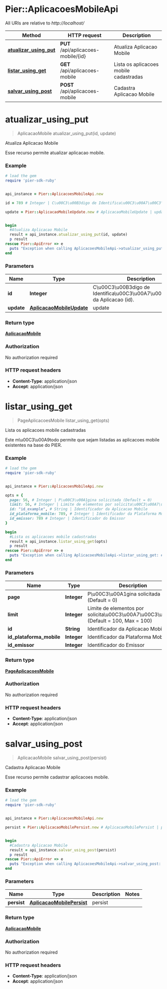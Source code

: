 # Pier::AplicacoesMobileApi

All URIs are relative to *http://localhost/*

Method | HTTP request | Description
------------- | ------------- | -------------
[**atualizar_using_put**](AplicacoesMobileApi.md#atualizar_using_put) | **PUT** /api/aplicacoes-mobile/{id} | Atualiza Aplicacao Mobile
[**listar_using_get**](AplicacoesMobileApi.md#listar_using_get) | **GET** /api/aplicacoes-mobile | Lista os aplicacoes mobile cadastradas
[**salvar_using_post**](AplicacoesMobileApi.md#salvar_using_post) | **POST** /api/aplicacoes-mobile | Cadastra Aplicacao Mobile




# **atualizar_using_put**
> AplicacaoMobile atualizar_using_put(id, update)

Atualiza Aplicacao Mobile

Esse recurso permite atualizar aplicacao mobile.

### Example
```ruby
# load the gem
require 'pier-sdk-ruby'


api_instance = Pier::AplicacoesMobileApi.new

id = 789 # Integer | C\u00C3\u00B3digo de Identifica\u00C3\u00A7\u00C3\u00A3o da Aplicacao (id).

update = Pier::AplicacaoMobileUpdate.new # AplicacaoMobileUpdate | update


begin
  #Atualiza Aplicacao Mobile
  result = api_instance.atualizar_using_put(id, update)
  p result
rescue Pier::ApiError => e
  puts "Exception when calling AplicacoesMobileApi->atualizar_using_put: #{e}"
end
```

### Parameters

Name | Type | Description  | Notes
------------- | ------------- | ------------- | -------------
 **id** | **Integer**| C\u00C3\u00B3digo de Identifica\u00C3\u00A7\u00C3\u00A3o da Aplicacao (id). | 
 **update** | [**AplicacaoMobileUpdate**](AplicacaoMobileUpdate.md)| update | 


### Return type

[**AplicacaoMobile**](AplicacaoMobile.md)

### Authorization

No authorization required

### HTTP request headers

 - **Content-Type**: application/json
 - **Accept**: application/json




# **listar_using_get**
> PageAplicacoesMobile listar_using_get(opts)

Lista os aplicacoes mobile cadastradas

Este m\u00C3\u00A9todo permite que sejam listadas as aplicacoes mobile existentes na base do PIER.

### Example
```ruby
# load the gem
require 'pier-sdk-ruby'


api_instance = Pier::AplicacoesMobileApi.new

opts = { 
  page: 56, # Integer | P\u00C3\u00A1gina solicitada (Default = 0)
  limit: 56, # Integer | Limite de elementos por solicita\u00C3\u00A7\u00C3\u00A3o (Default = 100, Max = 100)
  id: "id_example", # String | Identificador da Aplicacao Mobile
  id_plataforma_mobile: 789, # Integer | Identificador da Plataforma Mobile
  id_emissor: 789 # Integer | Identificador do Emissor
}

begin
  #Lista os aplicacoes mobile cadastradas
  result = api_instance.listar_using_get(opts)
  p result
rescue Pier::ApiError => e
  puts "Exception when calling AplicacoesMobileApi->listar_using_get: #{e}"
end
```

### Parameters

Name | Type | Description  | Notes
------------- | ------------- | ------------- | -------------
 **page** | **Integer**| P\u00C3\u00A1gina solicitada (Default = 0) | [optional] 
 **limit** | **Integer**| Limite de elementos por solicita\u00C3\u00A7\u00C3\u00A3o (Default = 100, Max = 100) | [optional] 
 **id** | **String**| Identificador da Aplicacao Mobile | [optional] 
 **id_plataforma_mobile** | **Integer**| Identificador da Plataforma Mobile | [optional] 
 **id_emissor** | **Integer**| Identificador do Emissor | [optional] 


### Return type

[**PageAplicacoesMobile**](PageAplicacoesMobile.md)

### Authorization

No authorization required

### HTTP request headers

 - **Content-Type**: application/json
 - **Accept**: application/json




# **salvar_using_post**
> AplicacaoMobile salvar_using_post(persist)

Cadastra Aplicacao Mobile

Esse recurso permite cadastrar aplicacoes mobile.

### Example
```ruby
# load the gem
require 'pier-sdk-ruby'


api_instance = Pier::AplicacoesMobileApi.new

persist = Pier::AplicacaoMobilePersist.new # AplicacaoMobilePersist | persist


begin
  #Cadastra Aplicacao Mobile
  result = api_instance.salvar_using_post(persist)
  p result
rescue Pier::ApiError => e
  puts "Exception when calling AplicacoesMobileApi->salvar_using_post: #{e}"
end
```

### Parameters

Name | Type | Description  | Notes
------------- | ------------- | ------------- | -------------
 **persist** | [**AplicacaoMobilePersist**](AplicacaoMobilePersist.md)| persist | 


### Return type

[**AplicacaoMobile**](AplicacaoMobile.md)

### Authorization

No authorization required

### HTTP request headers

 - **Content-Type**: application/json
 - **Accept**: application/json





